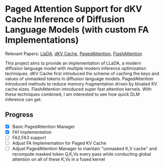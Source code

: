 # Paged Attention Support for dKV Cache Inference of Diffusion Language Models (with custom FA Implementations)

Relevant Papers: [LlaDA](https://arxiv.org/abs/2502.09992), [dKV Cache](https://arxiv.org/abs/2505.15781), [PagedAttention](https://arxiv.org/abs/2309.06180), [FlashAttention](https://arxiv.org/abs/2205.14135)

This project aims to provide an implementation of LLaDA, a modern diffusion language model with multiple modern inference optimization techniques. dKV Cache first introduced the scheme of caching the keys and values of unmasked tokens in diffusion language models. PagedAttention introduced methods to reduce memory fragmentation driven by bloated KV cache sizes. FlashAttention introduced super fast attention kernels. With these techniques combined, I am interested to see how quick DLM inference can get.

## Progress

- [x] Basic PagedAttention Manager
- [x] FA1 Implementation
- [ ] FA2,FA3 support
- [ ] Adjust FA Implementation for Paged KV Cache
- [ ] Adjust PagedAttention Manager to maintain "unmasked K,V cache" and recompute masked token Q,K,Vs every pass while conducting global attention on all of these K,Vs in a fused kernel
